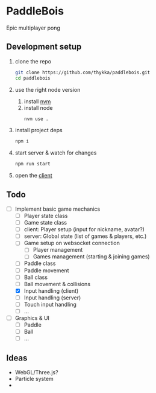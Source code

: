 # PaddleBois

Epic multiplayer pong

## Development setup

1. clone the repo
    ```sh
    git clone https://github.com/thykka/paddlebois.git
    cd paddlebois
    ```

1. use the right node version
    1. install [nvm](https://github.com/nvm-sh/nvm)
    1. install node
        ```sh
        nvm use .
        ```

1. install project deps
    ```sh
    npm i
    ```

1. start server & watch for changes
    ```sh
    npm run start
    ```

5. open the [client](https://127.0.0.1:8443/)

## Todo

- [ ] Implement basic game mechanics
    - [ ] Player state class
    - [ ] Game state class
    - [ ] client: Player setup (input for nickname, avatar?)
    - [ ] server: Global state (list of games & players, etc.)
    - [ ] Game setup on websocket connection
        - [ ] Player management
        - [ ] Games management (starting & joining games)
    - [ ] Paddle class
    - [ ] Paddle movement
    - [ ] Ball class
    - [ ] Ball movement & collisions
    - [X] Input handling (client)
    - [ ] Input handling (server)
    - [ ] Touch input handling
    - [ ] ...
- [ ] Graphics & UI
    - [ ] Paddle
    - [ ] Ball
    - [ ] ...

## Ideas

- WebGL/Three.js?
- Particle system
-
